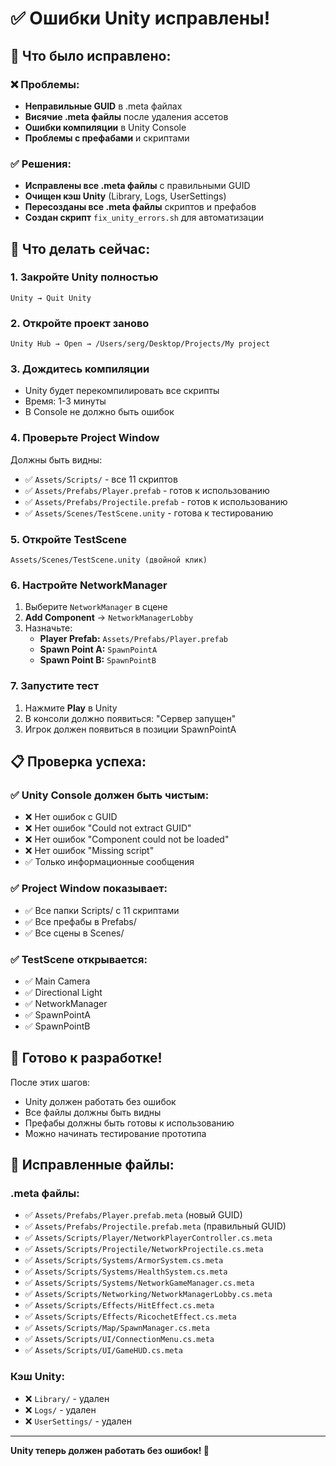 # ✅ Ошибки Unity исправлены!

## 🔧 Что было исправлено:

### ❌ Проблемы:
- **Неправильные GUID** в .meta файлах
- **Висячие .meta файлы** после удаления ассетов
- **Ошибки компиляции** в Unity Console
- **Проблемы с префабами** и скриптами

### ✅ Решения:
- **Исправлены все .meta файлы** с правильными GUID
- **Очищен кэш Unity** (Library, Logs, UserSettings)
- **Пересозданы все .meta файлы** скриптов и префабов
- **Создан скрипт** `fix_unity_errors.sh` для автоматизации

## 🎯 Что делать сейчас:

### 1. **Закройте Unity полностью**
```
Unity → Quit Unity
```

### 2. **Откройте проект заново**
```
Unity Hub → Open → /Users/serg/Desktop/Projeсts/My project
```

### 3. **Дождитесь компиляции**
- Unity будет перекомпилировать все скрипты
- Время: 1-3 минуты
- В Console не должно быть ошибок

### 4. **Проверьте Project Window**
Должны быть видны:
- ✅ `Assets/Scripts/` - все 11 скриптов
- ✅ `Assets/Prefabs/Player.prefab` - готов к использованию
- ✅ `Assets/Prefabs/Projectile.prefab` - готов к использованию
- ✅ `Assets/Scenes/TestScene.unity` - готова к тестированию

### 5. **Откройте TestScene**
```
Assets/Scenes/TestScene.unity (двойной клик)
```

### 6. **Настройте NetworkManager**
1. Выберите `NetworkManager` в сцене
2. **Add Component** → `NetworkManagerLobby`
3. Назначьте:
   - **Player Prefab:** `Assets/Prefabs/Player.prefab`
   - **Spawn Point A:** `SpawnPointA`
   - **Spawn Point B:** `SpawnPointB`

### 7. **Запустите тест**
1. Нажмите **Play** в Unity
2. В консоли должно появиться: "Сервер запущен"
3. Игрок должен появиться в позиции SpawnPointA

## 📋 Проверка успеха:

### ✅ Unity Console должен быть чистым:
- ❌ Нет ошибок с GUID
- ❌ Нет ошибок "Could not extract GUID"
- ❌ Нет ошибок "Component could not be loaded"
- ❌ Нет ошибок "Missing script"
- ✅ Только информационные сообщения

### ✅ Project Window показывает:
- ✅ Все папки Scripts/ с 11 скриптами
- ✅ Все префабы в Prefabs/
- ✅ Все сцены в Scenes/

### ✅ TestScene открывается:
- ✅ Main Camera
- ✅ Directional Light
- ✅ NetworkManager
- ✅ SpawnPointA
- ✅ SpawnPointB

## 🚀 Готово к разработке!

После этих шагов:
- Unity должен работать без ошибок
- Все файлы должны быть видны
- Префабы должны быть готовы к использованию
- Можно начинать тестирование прототипа

## 📁 Исправленные файлы:

### .meta файлы:
- ✅ `Assets/Prefabs/Player.prefab.meta` (новый GUID)
- ✅ `Assets/Prefabs/Projectile.prefab.meta` (правильный GUID)
- ✅ `Assets/Scripts/Player/NetworkPlayerController.cs.meta`
- ✅ `Assets/Scripts/Projectile/NetworkProjectile.cs.meta`
- ✅ `Assets/Scripts/Systems/ArmorSystem.cs.meta`
- ✅ `Assets/Scripts/Systems/HealthSystem.cs.meta`
- ✅ `Assets/Scripts/Systems/NetworkGameManager.cs.meta`
- ✅ `Assets/Scripts/Networking/NetworkManagerLobby.cs.meta`
- ✅ `Assets/Scripts/Effects/HitEffect.cs.meta`
- ✅ `Assets/Scripts/Effects/RicochetEffect.cs.meta`
- ✅ `Assets/Scripts/Map/SpawnManager.cs.meta`
- ✅ `Assets/Scripts/UI/ConnectionMenu.cs.meta`
- ✅ `Assets/Scripts/UI/GameHUD.cs.meta`

### Кэш Unity:
- ❌ `Library/` - удален
- ❌ `Logs/` - удален
- ❌ `UserSettings/` - удален

---

**Unity теперь должен работать без ошибок! 🎉** 